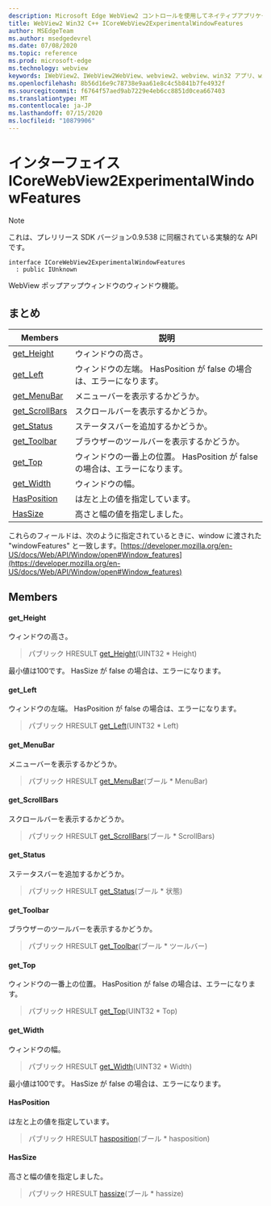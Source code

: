 ```yaml
---
description: Microsoft Edge WebView2 コントロールを使用してネイティブアプリケーションに web 技術 (HTML、CSS、JavaScript) を埋め込む
title: WebView2 Win32 C++ ICoreWebView2ExperimentalWindowFeatures
author: MSEdgeTeam
ms.author: msedgedevrel
ms.date: 07/08/2020
ms.topic: reference
ms.prod: microsoft-edge
ms.technology: webview
keywords: IWebView2、IWebView2WebView、webview2、webview、win32 アプリ、win32、edge、ICoreWebView2、ICoreWebView2Controller、browser control、edge html、ICoreWebView2ExperimentalWindowFeatures
ms.openlocfilehash: 8b56d16e9c78738e9aa61e8c4c5b841b7fe4932f
ms.sourcegitcommit: f6764f57aed9ab7229e4eb6cc8851d0cea667403
ms.translationtype: MT
ms.contentlocale: ja-JP
ms.lasthandoff: 07/15/2020
ms.locfileid: "10879906"
---
```

# インターフェイス ICoreWebView2ExperimentalWindowFeatures 

> [!NOTE]
> これは、プレリリース SDK バージョン0.9.538 に同梱されている実験的な API です。

```
interface ICoreWebView2ExperimentalWindowFeatures
  : public IUnknown
```

WebView ポップアップウィンドウのウィンドウ機能。

## まとめ

 Members                        | 説明
--------------------------------|---------------------------------------------
[get_Height](#get_height) | ウィンドウの高さ。
[get_Left](#get_left) | ウィンドウの左端。 HasPosition が false の場合は、エラーになります。
[get_MenuBar](#get_menubar) | メニューバーを表示するかどうか。
[get_ScrollBars](#get_scrollbars) | スクロールバーを表示するかどうか。
[get_Status](#get_status) | ステータスバーを追加するかどうか。
[get_Toolbar](#get_toolbar) | ブラウザーのツールバーを表示するかどうか。
[get_Top](#get_top) | ウィンドウの一番上の位置。 HasPosition が false の場合は、エラーになります。
[get_Width](#get_width) | ウィンドウの幅。
[HasPosition](#hasposition) | は左と上の値を指定しています。
[HasSize](#hassize) | 高さと幅の値を指定しました。

これらのフィールドは、次のように指定されているときに、window に渡された "windowFeatures" と一致します。[https://developer.mozilla.org/en-US/docs/Web/API/Window/open#Window_features](https://developer.mozilla.org/en-US/docs/Web/API/Window/open#Window_features)

## Members

#### get_Height 

ウィンドウの高さ。

> パブリック HRESULT [get_Height](#get_height)(UINT32 * Height)

最小値は100です。 HasSize が false の場合は、エラーになります。

#### get_Left 

ウィンドウの左端。 HasPosition が false の場合は、エラーになります。

> パブリック HRESULT [get_Left](#get_left)(UINT32 * Left)

#### get_MenuBar 

メニューバーを表示するかどうか。

> パブリック HRESULT [get_MenuBar](#get_menubar)(ブール * MenuBar)

#### get_ScrollBars 

スクロールバーを表示するかどうか。

> パブリック HRESULT [get_ScrollBars](#get_scrollbars)(ブール * ScrollBars)

#### get_Status 

ステータスバーを追加するかどうか。

> パブリック HRESULT [get_Status](#get_status)(ブール * 状態)

#### get_Toolbar 

ブラウザーのツールバーを表示するかどうか。

> パブリック HRESULT [get_Toolbar](#get_toolbar)(ブール * ツールバー)

#### get_Top 

ウィンドウの一番上の位置。 HasPosition が false の場合は、エラーになります。

> パブリック HRESULT [get_Top](#get_top)(UINT32 * Top)

#### get_Width 

ウィンドウの幅。

> パブリック HRESULT [get_Width](#get_width)(UINT32 * Width)

最小値は100です。 HasSize が false の場合は、エラーになります。

#### HasPosition 

は左と上の値を指定しています。

> パブリック HRESULT [hasposition](#hasposition)(ブール * hasposition)

#### HasSize 

高さと幅の値を指定しました。

> パブリック HRESULT [hassize](#hassize)(ブール * hassize)

